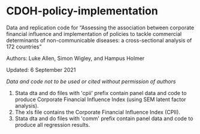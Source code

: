 # CDOH-policy-implementation
Data and replication code for  “Assessing the association between corporate financial influence and implementation of policies to tackle commercial determinants of non-communicable diseases: a cross-sectional analysis of 172 countries”

Authors: Luke Allen, Simon Wigley, and Hampus Holmer

Updated: 6 September 2021

*Data and code not to be used or cited without permission of authors*


1. Stata dta and do files with 'cpii' prefix contain panel data and code to produce Corporate Financial Influence Index (using SEM latent factor analysis).
2. The xls file contains the Corporate Financial Influence Index (CPII).
3. Stata dta and do files with 'comm' prefix contain panel data and code to produce all regression results.

